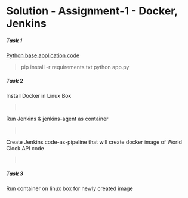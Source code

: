 # Solution - Assignment-1 - Docker, Jenkins

##### Task 1
  [Python base application code](/task1)
  > pip install -r requirements.txt
  > python app.py

##### Task 2
  Install Docker in Linux Box
  >  </br>
  >

  Run Jenkins & jenkins-agent as container
  >  </br>
  >

  Create Jenkins code-as-pipeline that will create docker image of World Clock API code
  >  </br>
  >


##### Task 3
  Run container on linux box for newly created image
  >
  >

